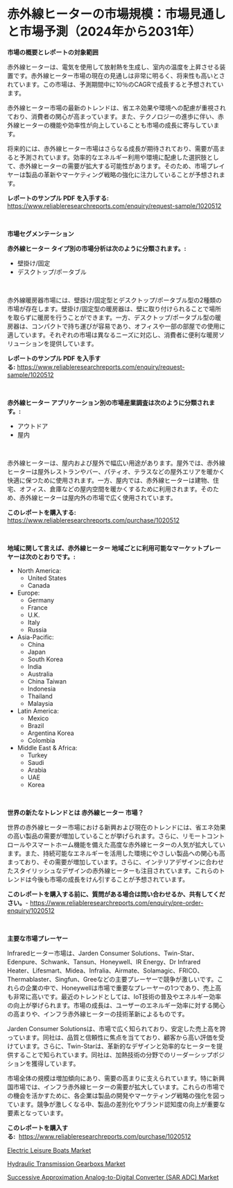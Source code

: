<p><h1>赤外線ヒーターの市場規模：市場見通しと市場予測（2024年から2031年）</h1></p><p><strong>市場の概要とレポートの対象範囲</strong></p>
<p><p>赤外線ヒーターは、電気を使用して放射熱を生成し、室内の温度を上昇させる装置です。赤外線ヒーター市場の現在の見通しは非常に明るく、将来性も高いとされています。この市場は、予測期間中に10％のCAGRで成長すると予想されています。</p><p>赤外線ヒーター市場の最新のトレンドは、省エネ効果や環境への配慮が重視されており、消費者の関心が高まっています。また、テクノロジーの進歩に伴い、赤外線ヒーターの機能や効率性が向上していることも市場の成長に寄与しています。</p><p>将来的には、赤外線ヒーター市場はさらなる成長が期待されており、需要が高まると予測されています。効率的なエネルギー利用や環境に配慮した選択肢として、赤外線ヒーターの需要が拡大する可能性があります。そのため、市場プレイヤーは製品の革新やマーケティング戦略の強化に注力していることが予想されます。</p></p>
<p><strong>レポートのサンプル PDF を入手する:</strong> <a href="https://www.reliableresearchreports.com/enquiry/request-sample/1020512">https://www.reliableresearchreports.com/enquiry/request-sample/1020512</a></p>
<p>&nbsp;</p>
<p><strong>市場セグメンテーション</strong></p>
<p><strong>赤外線ヒーター タイプ別の市場分析は次のように分類されます。:</strong></p>
<p><ul><li>壁掛け/固定</li><li>デスクトップ/ポータブル</li></ul></p>
<p>&nbsp;</p>
<p><p>赤外線暖房器市場には、壁掛け/固定型とデスクトップ/ポータブル型の2種類の市場が存在します。壁掛け/固定型の暖房器は、壁に取り付けられることで場所を取らずに暖房を行うことができます。一方、デスクトップ/ポータブル型の暖房器は、コンパクトで持ち運びが容易であり、オフィスや一部の部屋での使用に適しています。それぞれの市場は異なるニーズに対応し、消費者に便利な暖房ソリューションを提供しています。</p></p>
<p><strong>レポートのサンプル PDF を入手する:</strong>&nbsp;<a href="https://www.reliableresearchreports.com/enquiry/request-sample/1020512">https://www.reliableresearchreports.com/enquiry/request-sample/1020512</a></p>
<p>&nbsp;</p>
<p><strong> 赤外線ヒーター アプリケーション別の市場産業調査は次のように分類されます。:</strong></p>
<p><ul><li>アウトドア</li><li>屋内</li></ul></p>
<p>&nbsp;</p>
<p><p>赤外線ヒーターは、屋内および屋外で幅広い用途があります。屋外では、赤外線ヒーターは屋外レストランやバー、パティオ、テラスなどの屋外エリアを暖かく快適に保つために使用されます。一方、屋内では、赤外線ヒーターは建物、住宅、オフィス、倉庫などの屋内空間を暖かくするために利用されます。そのため、赤外線ヒーターは屋内外の市場で広く使用されています。</p></p>
<p><strong>このレポートを購入する:</strong>&nbsp; <a href="https://www.reliableresearchreports.com/purchase/1020512">https://www.reliableresearchreports.com/purchase/1020512</a></p>
<p>&nbsp;</p>
<p><strong>地域に関して言えば、赤外線ヒーター 地域ごとに利用可能なマーケットプレーヤーは次のとおりです。:</strong></p>
<p><ul>
    <li>
        North America:
        <ul>
            <li>United States</li>
            <li>Canada</li>
        </ul>
    </li>
    <li>
        Europe:
        <ul>
            <li>Germany</li>
            <li>France</li>
            <li>U.K.</li>
            <li>Italy</li>
            <li>Russia</li>
        </ul>
    </li>
    <li>
        Asia-Pacific:
        <ul>
            <li>China</li>
            <li>Japan</li>
            <li>South Korea</li>
            <li>India</li>
            <li>Australia</li>
            <li>China Taiwan</li>
            <li>Indonesia</li>
            <li>Thailand</li>
            <li>Malaysia</li>
        </ul>
    </li>
    <li>
        Latin America:
        <ul>
            <li>Mexico</li>
            <li>Brazil</li>
            <li>Argentina Korea</li>
            <li>Colombia</li>
        </ul>
    </li>
    <li>
        Middle East & Africa:
        <ul>
            <li>Turkey</li>
            <li>Saudi</li>
            <li>Arabia</li>
            <li>UAE</li>
            <li>Korea</li>
        </ul>
    </li>
    </ul></p>
<p>&nbsp;</p>
<p><strong>世界の新たなトレンドとは 赤外線ヒーター 市場？</strong></p>
<p><p>世界の赤外線ヒーター市場における新興および現在のトレンドには、省エネ効果の高い製品の需要が増加していることが挙げられます。さらに、リモートコントロールやスマートホーム機能を備えた高度な赤外線ヒーターの人気が拡大しています。また、持続可能なエネルギーを活用した環境にやさしい製品への関心も高まっており、その需要が増加しています。さらに、インテリアデザインに合わせたスタイリッシュなデザインの赤外線ヒーターも注目されています。これらのトレンドは今後も市場の成長をけん引することが予想されています。</p></p>
<p><strong>このレポートを購入する前に、質問がある場合は問い合わせるか、共有してください。</strong>- <a href="https://www.reliableresearchreports.com/enquiry/pre-order-enquiry/1020512">https://www.reliableresearchreports.com/enquiry/pre-order-enquiry/1020512</a></p>
<p>&nbsp;</p>
<p><strong>主要な市場プレーヤー</strong></p>
<p><p>Infraredヒーター市場は、Jarden Consumer Solutions、Twin-Star、Edenpure、Schwank、Tansun、Honeywell、IR Energy、Dr Infrared Heater、Lifesmart、Midea、Infralia、Airmate、Solamagic、FRICO、Thermablaster、Singfun、Greeなどの主要プレーヤーで競争が激しいです。これらの企業の中で、Honeywellは市場で重要なプレーヤーの1つであり、売上高も非常に高いです。最近のトレンドとしては、IoT技術の普及やエネルギー効率の向上が挙げられます。市場の成長は、ユーザーのエネルギー効率に対する関心の高まりや、インフラ赤外線ヒーターの技術革新によるものです。</p><p>Jarden Consumer Solutionsは、市場で広く知られており、安定した売上高を誇っています。同社は、品質と信頼性に焦点を当てており、顧客から高い評価を受けています。さらに、Twin-Starは、革新的なデザインと効率的なヒーターを提供することで知られています。同社は、加熱技術の分野でのリーダーシップポジションを獲得しています。</p><p>市場全体の規模は増加傾向にあり、需要の高まりに支えられています。特に新興国市場では、インフラ赤外線ヒーターの需要が拡大しています。これらの市場での機会を活かすために、各企業は製品の開発やマーケティング戦略の強化を図っています。競争が激しくなる中、製品の差別化やブランド認知度の向上が重要な要素となっています。</p></p>
<p><strong>このレポートを購入する:</strong>&nbsp;&nbsp;<a href="https://www.reliableresearchreports.com/purchase/1020512">https://www.reliableresearchreports.com/purchase/1020512</a></p>
<p><p><a href="https://www.linkedin.com/pulse/electric-leisure-boats-market-provides-detailed-segmentation-pugne?trackingId=N18wjRBQdUnxAPp42xuk1w%3D%3D">Electric Leisure Boats Market</a></p><p><a href="https://www.linkedin.com/pulse/hydraulic-transmission-gearboxs-market-research-report-forecasted-iqjue?trackingId=azO4IZE22ZzKmNT7blIZsQ%3D%3D">Hydraulic Transmission Gearboxs Market</a></p><p><a href="https://www.linkedin.com/pulse/successive-approximation-analog-to-digital-converter-sar-adc-wsbme?trackingId=IAQbZ5%2Fola%2Fat93hcONhjw%3D%3D">Successive Approximation Analog-to-Digital Converter (SAR ADC) Market</a></p></p>